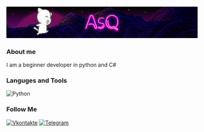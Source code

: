 [![Header](https://github.com/AsQqqq/AsQqqq/blob/main/assets/fon_gif.gif)](https://vk.com/da_ya_dalbaeb)

### About me
I am a beginner developer in python and C#

### Languges and Tools
![Python](https://img.shields.io/badge/-Python-4B0082?style=for-the-badge&logo=python&logoColor=FFD700)

### Follow Me
[![Vkontakte](https://img.shields.io/badge/-Vkontakte-4B0082?style=for-the-badge&logo=vk&logoColor=blue)](https://vk.com/asq_group)
[![Telegram](https://img.shields.io/badge/-Telegram-4B0082?style=for-the-badge&logo=telegram)](https://t.me/mili_push)
